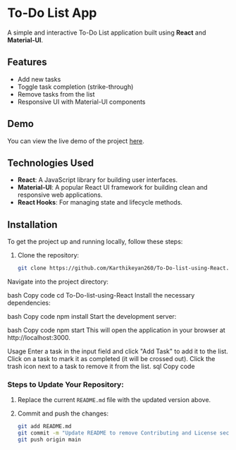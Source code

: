 # To-Do List App

A simple and interactive To-Do List application built using **React** and **Material-UI**.

## Features
- Add new tasks
- Toggle task completion (strike-through)
- Remove tasks from the list
- Responsive UI with Material-UI components

## Demo
You can view the live demo of the project [here](https://Karthikeyan260.github.io/To-Do-list-using-React).

## Technologies Used
- **React**: A JavaScript library for building user interfaces.
- **Material-UI**: A popular React UI framework for building clean and responsive web applications.
- **React Hooks**: For managing state and lifecycle methods.

## Installation

To get the project up and running locally, follow these steps:

1. Clone the repository:

   ```bash
   git clone https://github.com/Karthikeyan260/To-Do-list-using-React.git
Navigate into the project directory:

bash
Copy code
cd To-Do-list-using-React
Install the necessary dependencies:

bash
Copy code
npm install
Start the development server:

bash
Copy code
npm start
This will open the application in your browser at http://localhost:3000.

Usage
Enter a task in the input field and click "Add Task" to add it to the list.
Click on a task to mark it as completed (it will be crossed out).
Click the trash icon next to a task to remove it from the list.
sql
Copy code

### Steps to Update Your Repository:
1. Replace the current `README.md` file with the updated version above.
2. Commit and push the changes:

   ```bash
   git add README.md
   git commit -m "Update README to remove Contributing and License sections"
   git push origin main

